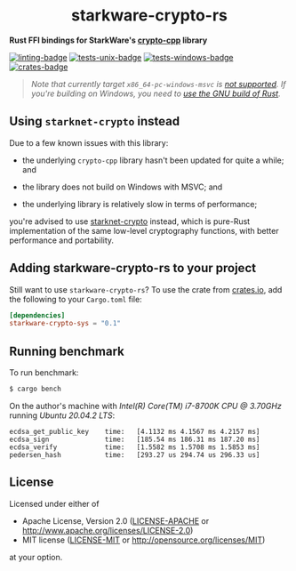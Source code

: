 <p align="center">
  <h1 align="center">starkware-crypto-rs</h1>
</p>

**Rust FFI bindings for StarkWare's [crypto-cpp](https://github.com/starkware-libs/crypto-cpp) library**

[![linting-badge](https://github.com/xJonathanLEI/starkware-crypto-rs/actions/workflows/lint.yaml/badge.svg?branch=master)](https://github.com/xJonathanLEI/starkware-crypto-rs/actions/workflows/lint.yaml)
[![tests-unix-badge](https://github.com/xJonathanLEI/starkware-crypto-rs/actions/workflows/test_unix.yaml/badge.svg?branch=master)](https://github.com/xJonathanLEI/starkware-crypto-rs/actions/workflows/test_unix.yaml)
[![tests-windows-badge](https://github.com/xJonathanLEI/starkware-crypto-rs/actions/workflows/test_windows.yaml/badge.svg?branch=master)](https://github.com/xJonathanLEI/starkware-crypto-rs/actions/workflows/test_windows.yaml)
[![crates-badge](https://img.shields.io/crates/v/starkware-crypto-sys.svg)](https://crates.io/crates/starkware-crypto-sys)

> _Note that currently target `x86_64-pc-windows-msvc` is [not supported](https://github.com/xJonathanLEI/starkware-crypto-rs/issues/3). If you're building on Windows, you need to [use the GNU build of Rust](https://rust-lang.github.io/rustup/installation/windows.html)._

## Using `starknet-crypto` instead

Due to a few known issues with this library:

- the underlying `crypto-cpp` library hasn't been updated for quite a while; and

- the library does not build on Windows with MSVC; and

- the underlying library is relatively slow in terms of performance;

you're advised to use [starknet-crypto](https://github.com/xJonathanLEI/starknet-rs/tree/master/starknet-crypto) instead, which is pure-Rust implementation of the same low-level cryptography functions, with better performance and portability.

## Adding starkware-crypto-rs to your project

Still want to use `starkware-crypto-rs`? To use the crate from [crates.io](https://crates.io/crates/starkware-crypto-sys), add the following to your `Cargo.toml` file:

```toml
[dependencies]
starkware-crypto-sys = "0.1"
```

## Running benchmark

To run benchmark:

```sh
$ cargo bench
```

On the author's machine with _Intel(R) Core(TM) i7-8700K CPU @ 3.70GHz_ running _Ubuntu 20.04.2 LTS_:

```log
ecdsa_get_public_key    time:   [4.1132 ms 4.1567 ms 4.2157 ms]
ecdsa_sign              time:   [185.54 ms 186.31 ms 187.20 ms]
ecdsa_verify            time:   [1.5582 ms 1.5708 ms 1.5853 ms]
pedersen_hash           time:   [293.27 us 294.74 us 296.33 us]
```

## License

Licensed under either of

- Apache License, Version 2.0 ([LICENSE-APACHE](./LICENSE-APACHE) or http://www.apache.org/licenses/LICENSE-2.0)
- MIT license ([LICENSE-MIT](./LICENSE-MIT) or http://opensource.org/licenses/MIT)

at your option.
